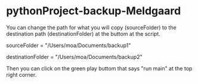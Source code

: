 # pythonProject-backup-Meldgaard

You can change the path for what you will copy (sourceFolder) to the destination path (destinationFolder) at the buttom at the script. 

sourceFolder = "/Users/moa/Documents/backup1"

destinationFolder = "/Users/moa/Documents/backup2"

Then you can click on the green play buttom that says "run main" at the top right corner.
